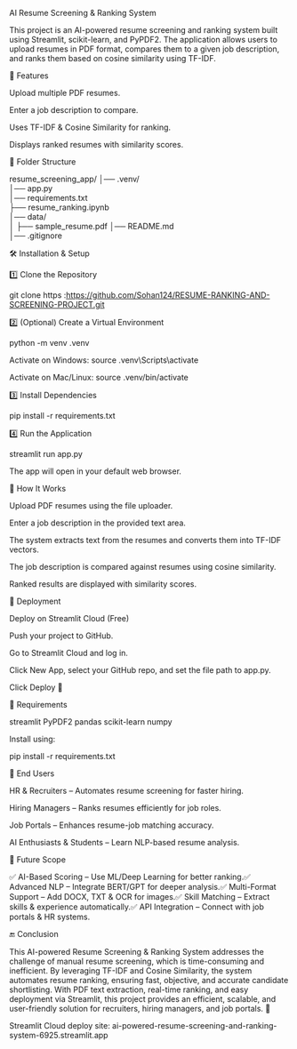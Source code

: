 AI Resume Screening & Ranking System

This project is an AI-powered resume screening and ranking system built using Streamlit, scikit-learn, and PyPDF2. The application allows users to upload resumes in PDF format, compares them to a given job description, and ranks them based on cosine similarity using TF-IDF.

🚀 Features

Upload multiple PDF resumes.

Enter a job description to compare.

Uses TF-IDF & Cosine Similarity for ranking.

Displays ranked resumes with similarity scores.

📂 Folder Structure

resume_screening_app/
│── .venv/                    
│── app.py                     
│── requirements.txt            
├── resume_ranking.ipynb   
│── data/                       
│   ├── sample_resume.pdf 
│── README.md               
│── .gitignore                   

🛠️ Installation & Setup

1️⃣ Clone the Repository

git clone https  :https://github.com/Sohan124/RESUME-RANKING-AND-SCREENING-PROJECT.git


2️⃣ (Optional) Create a Virtual Environment

python -m venv .venv

Activate on Windows: source .venv\Scripts\activate

Activate on Mac/Linux: source .venv/bin/activate

3️⃣ Install Dependencies

pip install -r requirements.txt

4️⃣ Run the Application

streamlit run app.py

The app will open in your default web browser.

📌 How It Works

Upload PDF resumes using the file uploader.

Enter a job description in the provided text area.

The system extracts text from the resumes and converts them into TF-IDF vectors.

The job description is compared against resumes using cosine similarity.

Ranked results are displayed with similarity scores.

📡 Deployment

Deploy on Streamlit Cloud (Free)

Push your project to GitHub.

Go to Streamlit Cloud and log in.

Click New App, select your GitHub repo, and set the file path to app.py.

Click Deploy 🚀

🔧 Requirements

streamlit
PyPDF2
pandas
scikit-learn
numpy

Install using:

pip install -r requirements.txt

🎯 End Users

HR & Recruiters – Automates resume screening for faster hiring.

Hiring Managers – Ranks resumes efficiently for job roles.

Job Portals – Enhances resume-job matching accuracy.

AI Enthusiasts & Students – Learn NLP-based resume analysis.

🔮 Future Scope

✅ AI-Based Scoring – Use ML/Deep Learning for better ranking.✅ Advanced NLP – Integrate BERT/GPT for deeper analysis.✅ Multi-Format Support – Add DOCX, TXT & OCR for images.✅ Skill Matching – Extract skills & experience automatically.✅ API Integration – Connect with job portals & HR systems.

🔚 Conclusion

This AI-powered Resume Screening & Ranking System addresses the challenge of manual resume screening, which is time-consuming and inefficient. By leveraging TF-IDF and Cosine Similarity, the system automates resume ranking, ensuring fast, objective, and accurate candidate shortlisting. With PDF text extraction, real-time ranking, and easy deployment via Streamlit, this project provides an efficient, scalable, and user-friendly solution for recruiters, hiring managers, and job portals. 🚀

Streamlit Cloud deploy site:
ai-powered-resume-screening-and-ranking-system-6925.streamlit.app   
